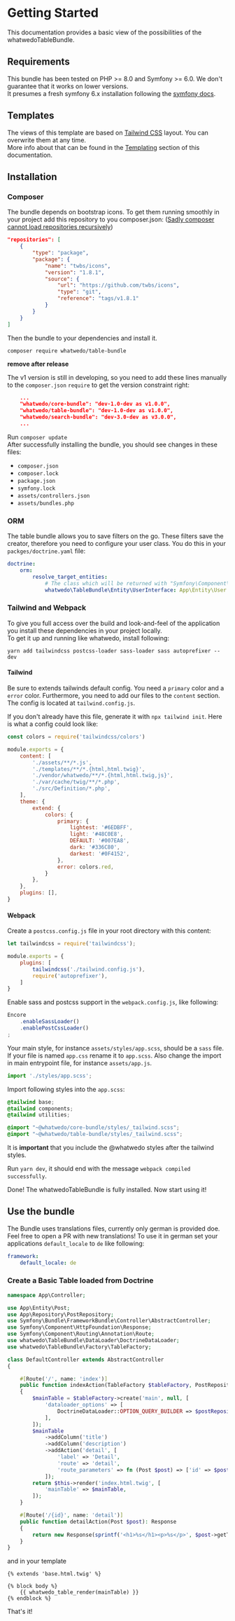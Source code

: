 # Getting Started

This documentation provides a basic view of the possibilities of the whatwedoTableBundle. 

## Requirements

This bundle has been tested on PHP >= 8.0 and Symfony >= 6.0.
We don't guarantee that it works on lower versions.  
It presumes a fresh symfony 6.x installation following the [symfony docs](https://symfony.com/doc/current/setup.html).

## Templates

The views of this template are based on [Tailwind CSS](https://tailwindcss.com/) layout.
You can overwrite them at any time.  
More info about that can be found in the [Templating](templating.md) section of this documentation.

## Installation
### Composer
The bundle depends on bootstrap icons. To get them running smoothly in your project
add this repository to you composer.json: ([Sadly composer cannot load repositories recursively](https://getcomposer.org/doc/faqs/why-cant-composer-load-repositories-recursively.md))
```json
"repositories": [
    {
        "type": "package",
        "package": {
            "name": "twbs/icons",
            "version": "1.8.1",
            "source": {
                "url": "https://github.com/twbs/icons",
                "type": "git",
                "reference": "tags/v1.8.1"
            }
        }
    }
]
```
Then the bundle to your dependencies and install it.
```
composer require whatwedo/table-bundle
```
**remove after release**

The v1 version is still in developing,
so you need to add these lines manually to the `composer.json` `require` to get the version constraint right:
```json
    ...
    "whatwedo/core-bundle": "dev-1.0-dev as v1.0.0",
    "whatwedo/table-bundle": "dev-1.0-dev as v1.0.0",
    "whatwedo/search-bundle": "dev-3.0-dev as v3.0.0",
    ...
```
Run `composer update`  
After successfully installing the bundle, you should see changes in these files:
- `composer.json`
- `composer.lock`
- `package.json`
- `symfony.lock`
- `assets/controllers.json`
- `assets/bundles.php`

### ORM
The table bundle allows you to save filters on the go.
These filters save the creator, therefore you need to configure your user class.
You do this in your `packges/doctrine.yaml` file:
```yaml
doctrine:
    orm:
        resolve_target_entities:
            # The class which will be returned with "Symfony\Component\Security\Core\Security::getUser"
            whatwedo\TableBundle\Entity\UserInterface: App\Entity\User
```
### Tailwind and Webpack
To give you full access over the build and look-and-feel of the application you install these dependencies in your project locally.  
To get it up and running like whatwedo, install following:
```shell
yarn add tailwindcss postcss-loader sass-loader sass autoprefixer --dev
```
#### Tailwind
Be sure to extends tailwinds default config. You need a `primary` color and a `error` color.
Furthermore, you need to add our files to the `content` section. 
The config is located at `tailwind.config.js`.

If you don't already have this file, generate it with `npx tailwind init`. Here is what a config could look like:
````js
const colors = require('tailwindcss/colors')

module.exports = {
    content: [
        './assets/**/*.js',
        './templates/**/*.{html,html.twig}',
        './vendor/whatwedo/**/*.{html,html.twig,js}',
        './var/cache/twig/**/*.php',
        './src/Definition/*.php',
    ],
    theme: {
        extend: {
            colors: {
                primary: {
                    lightest: '#6EDBFF',
                    light: '#48C0E8',
                    DEFAULT: '#007EA8',
                    dark: '#336C80',
                    darkest: '#0F4152',
                },
                error: colors.red,
            }
        },
    },
    plugins: [],
}

````
#### Webpack
Create a `postcss.config.js` file in your root directory with this content:
```js
let tailwindcss = require('tailwindcss');

module.exports = {
    plugins: [
        tailwindcss('./tailwind.config.js'),
        require('autoprefixer'),
    ]
}
```
Enable sass and postcss support in the `webpack.config.js`, like following:
```js
Encore
    .enableSassLoader()
    .enablePostCssLoader()
;
```
Your main style, for instance `assets/styles/app.scss`, should be a `sass` file.
If your file is named `app.css` rename it to `app.scss`. Also change the import in main entrypoint file, for instance `assets/app.js`.
```js
import './styles/app.scss';
```

Import following styles into the `app.scss`:
```scss
@tailwind base;
@tailwind components;
@tailwind utilities;

@import "~@whatwedo/core-bundle/styles/_tailwind.scss";
@import "~@whatwedo/table-bundle/styles/_tailwind.scss";
```
It is **important** that you include the @whatwedo styles after the tailwind styles.

Run `yarn dev`, it should end with the message `webpack compiled successfully`.

Done! The whatwedoTableBundle is fully installed. Now start using it!




## Use the bundle
The Bundle uses translations files, currently only german is provided doe. Feel free to open a PR with new translations!
To use it in german set your applications `default_locale` to `de` like following:
```yaml
framework:
    default_locale: de
```

### Create a Basic Table loaded from Doctrine

```php
namespace App\Controller;

use App\Entity\Post;
use App\Repository\PostRepository;
use Symfony\Bundle\FrameworkBundle\Controller\AbstractController;
use Symfony\Component\HttpFoundation\Response;
use Symfony\Component\Routing\Annotation\Route;
use whatwedo\TableBundle\DataLoader\DoctrineDataLoader;
use whatwedo\TableBundle\Factory\TableFactory;

class DefaultController extends AbstractController
{

    #[Route('/', name: 'index')]
    public function indexAction(TableFactory $tableFactory, PostRepository $postRepository): Response
    {
        $mainTable = $tableFactory->create('main', null, [
            'dataloader_options' => [
                DoctrineDataLoader::OPTION_QUERY_BUILDER => $postRepository->createQueryBuilder('post'),
            ],
        ]);
        $mainTable
            ->addColumn('title')
            ->addColumn('description')
            ->addAction('detail', [
                'label' => 'Detail',
                'route' => 'detail',
                'route_parameters' => fn (Post $post) => ['id' => $post->getId()],
            ]);
        return $this->render('index.html.twig', [
            'mainTable' => $mainTable,
        ]);
    }

    #[Route('/{id}', name: 'detail')]
    public function detailAction(Post $post): Response
    {
        return new Response(sprintf('<h1>%s</h1><p>%s</p>', $post->getTitle(), $post->getDescription()));
    }
}
```

and in your template

```twig
{% extends 'base.html.twig' %}

{% block body %}
    {{ whatwedo_table_render(mainTable) }}
{% endblock %}
```

That's it!
